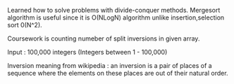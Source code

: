 
Learned how to solve problems with divide-conquer methods.  Mergesort algorithm is useful since it is O(NLogN) algorithm unlike insertion,selection sort 0(N^2).

Coursework is counting numeber of split inversions in given array. 

Input : 100,000 integers (Integers between 1 - 100,000) 

Inversion meaning from wikipedia :  an inversion is a pair of places of a sequence where the elements on these places are out of their natural order.

